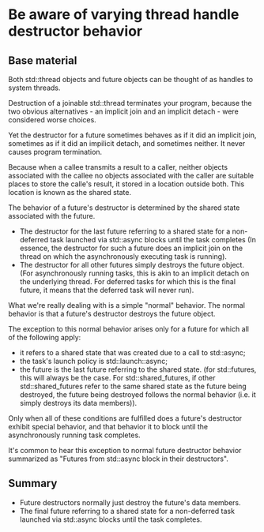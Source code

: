 Be aware of varying thread handle destructor behavior
=====================================================

Base material
-------------

Both std::thread objects and future objects can be thought of
as handles to system threads.

Destruction of a joinable std::thread terminates your program,
because the two obvious alternatives - an implicit join and
an implicit detach - were considered worse choices.

Yet the destructor for a future sometimes behaves 
as if it did an implicit join, 
sometimes as if it did an impilicit detach, and sometimes neither.
It never causes program termination.

Because when a callee transmits a result to a caller, 
neither objects associated with the callee
no objects associated with the caller 
are suitable places to store the calle's result, 
it stored in a location outside both.
This location is known as the shared state.

The behavior of a future's destructor is determined 
by the shared state associated with the future.

- The destructor for the last future referring to a shared state
  for a non-deferred task launched via std::async blocks
  until the task completes
  (In essence, the destructor for such a future does an implicit join
   on the thread on which the asynchronously executing task 
   is running).
- The destructor for all other futures simply destroys 
  the future object.
  (For asynchronously running tasks, this is akin 
   to an implicit detach on the underlying thread. 
   For deferred tasks for which this is the final future,
   it means that the deferred task will never run).


What we're really dealing with is a simple "normal" behavior.
The normal behavior is that a future's destructor destroys
the future object.

The exception to this normal behavior arises only for a future
for which all of the following apply:
- it refers to a shared state that was created 
  due to a call to std::async;
- the task's launch policy is std::launch::async;
- the future is the last future referring to the shared state.
  (for std::futures, this will always be the case.
   For std::shared_futures, if other std::shared_futures refer
   to the same shared state as the future being destroyed,
   the future being destroyed follows the normal behavior
   (i.e. it simply destroys its data members)).

Only when all of these conditions are fulfilled
does a future's destructor exhibit special behavior,
and that behavior it to block
until the asynchronously running task completes.

It's common to hear this exception
to normal future destructor behavior summarized as
"Futures from std::async block in their destructors".
  

Summary
-------

- Future destructors normally just destroy the future's data members.
- The final future referring to a shared state 
  for a non-deferred task launched via std::async blocks
  until the task completes.

